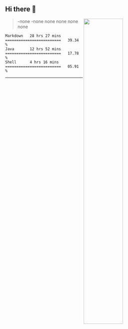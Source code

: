 ## Hi there 👋

[<img align="right" width="50%" src="https://github-readme-stats-ouuan.vercel.app/api?username=nine0703&theme=dark&show_icons=true">](https://metrics.lecoq.io/nine0703?template=classic)

> -none
> -none
>none
>none
>none
>none

<!--START_SECTION:waka-->
```text
Markdown   28 hrs 27 mins  =========================   39.34 % 
Java       12 hrs 52 mins  =========================   17.78 % 
Shell      4 hrs 16 mins   =========================   05.91 % 
```
<!--END_SECTION:waka-->

---
